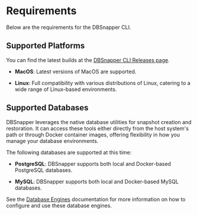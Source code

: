 # Requirements

Below are the requirements for the DBSnapper CLI.

## Supported Platforms

You can find the latest builds at the [DBSnapper CLI Releases page](https://github.com/dbsnapper/dbsnapper/releases).

- **MacOS**: Latest versions of MacOS are supported.

- **Linux**: Full compatibility with various distributions of Linux, catering to a wide range of Linux-based environments.

## Supported Databases

DBSnapper leverages the native database utilities for snapshot creation and restoration. It can access these tools either directly from the host system's path or through Docker container images, offering flexibility in how you manage your database environments.

The following databases are supported at this time:

- **PostgreSQL**: DBSnapper supports both local and Docker-based PostgreSQL databases.

- **MySQL**: DBSnapper supports both local and Docker-based MySQL databases.

See the [Database Engines](database-engines/introduction.md) documentation for more information on how to configure and use these database engines.
